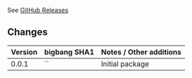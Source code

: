 See [GitHub Releases](https://github.com/Sanchezdav/bigbang/releases)

## Changes

| Version | bigbang SHA1 | Notes / Other additions                                                                         |
|---------|------------------|-------------------------------------------------------------------------------------------------|
| 0.0.1 | ``        | Initial package                                                            |
